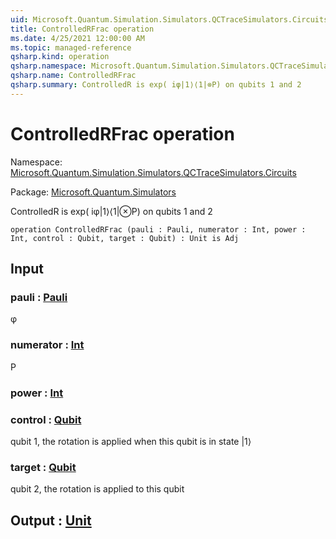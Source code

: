 ```yaml
---
uid: Microsoft.Quantum.Simulation.Simulators.QCTraceSimulators.Circuits.ControlledRFrac
title: ControlledRFrac operation
ms.date: 4/25/2021 12:00:00 AM
ms.topic: managed-reference
qsharp.kind: operation
qsharp.namespace: Microsoft.Quantum.Simulation.Simulators.QCTraceSimulators.Circuits
qsharp.name: ControlledRFrac
qsharp.summary: ControlledR is exp( iφ|1⟩⟨1|⊗P) on qubits 1 and 2
---
```


# ControlledRFrac operation

Namespace: [Microsoft.Quantum.Simulation.Simulators.QCTraceSimulators.Circuits](xref:Microsoft.Quantum.Simulation.Simulators.QCTraceSimulators.Circuits)

Package: [Microsoft.Quantum.Simulators](https://nuget.org/packages/Microsoft.Quantum.Simulators)


ControlledR is exp( iφ|1⟩⟨1|⊗P) on qubits 1 and 2

```qsharp
operation ControlledRFrac (pauli : Pauli, numerator : Int, power : Int, control : Qubit, target : Qubit) : Unit is Adj
```


## Input

### pauli : [Pauli](xref:microsoft.quantum.qsharp.valueliterals#pauli-literals)

φ


### numerator : [Int](xref:microsoft.quantum.qsharp.valueliterals#int-literals)

P


### power : [Int](xref:microsoft.quantum.qsharp.valueliterals#int-literals)




### control : [Qubit](xref:microsoft.quantum.qsharp.valueliterals#qubit-literals)

qubit 1, the rotation is applied when this qubit is in state |1⟩


### target : [Qubit](xref:microsoft.quantum.qsharp.valueliterals#qubit-literals)

qubit 2, the rotation is applied to this qubit



## Output : [Unit](xref:microsoft.quantum.qsharp.valueliterals#unit-literal)

